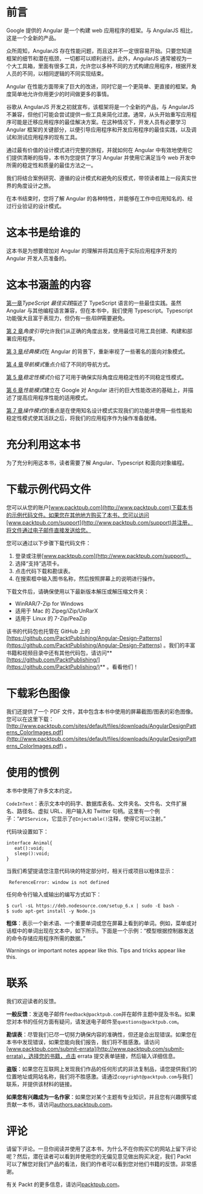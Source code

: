 # 前言

Google 提供的 Angular 是一个构建 web 应用程序的框架。与 AngularJS 相比，这是一个全新的产品。

众所周知，AngularJS 存在性能问题，而且这并不一定很容易开始。只要您知道框架的细节和潜在瓶颈，一切都可以顺利进行。此外，AngularJS 通常被视为一个大工具箱，里面有很多工具，允许您以多种不同的方式构建应用程序，根据开发人员的不同，以相同逻辑的不同实现结束。

Angular 在性能方面带来了巨大的改进，同时它是一个更简单、更直接的框架。角度简单地允许你用更少的时间做更多的事情。

谷歌从 AngularJS 开发之初就宣布，该框架将是一个全新的产品，与 AngularJS 不兼容，但他们可能会尝试提供一些工具来简化过渡。通常，从头开始重写应用程序可能是迁移应用程序的最佳解决方案。在这种情况下，开发人员有必要学习 Angular 框架的关键部分，以便引导应用程序和开发应用程序的最佳实践，以及调试和测试应用程序的现有工具。

通过最有价值的设计模式进行完整的旅程，并就如何在 Angular 中有效地使用它们提供清晰的指导，本书为您提供了学习 Angular 并使用它满足当今 web 开发中所需的稳定性和质量的最佳方法之一。

我们将结合案例研究、遵循的设计模式和避免的反模式，带领读者踏上一段真实世界的角度设计之旅。

在本书结束时，您将了解 Angular 的各种特性，并能够在工作中应用知名的、经过行业验证的设计模式。

# 这本书是给谁的

这本书是为想要增加对 Angular 的理解并将其应用于实际应用程序开发的 Angular 开发人员准备的。

# 这本书涵盖的内容

[第一章](1.html)*TypeScript 最佳实践*描述了 TypeScript 语言的一些最佳实践。虽然 Angular 与其他编程语言兼容，但在本书中，我们使用 Typescript。Typescript 功能强大且富于表现力，但仍有一些*陷阱*需要避免。

[第 2 章](2.html)*角度引导*允许我们从正确的角度出发，使用最佳可用工具创建、构建和部署应用程序。

[第 3 章](3.html)*经典模式*在 Angular 的背景下，重新审视了一些著名的面向对象模式。

[第 4 章](4.html)*导航模式*重点介绍了不同的导航方式。

[第 5 章](5.html)*稳定性模式*介绍了可用于确保实际角度应用稳定性的不同稳定性模式。

[第 6 章](6.html)*性能模式*建立在 Google 对 Angular 进行的巨大性能改进的基础上，并描述了提高应用程序性能的适用模式。

[第 7 章](7.html)*操作模式*的重点是在使用知名设计模式实现我们的功能并使用一些性能和稳定性模式使其活跃之后，将我们的应用程序作为操作准备就绪。

# 充分利用这本书

为了充分利用这本书，读者需要了解 Angular、Typescript 和面向对象编程。

# 下载示例代码文件

您可以从您的账户[www.packtpub.com](http://www.packtpub.com)下载本书的示例代码文件。如果您在其他地方购买了本书，您可以访问[www.packtpub.com/support](http://www.packtpub.com/support)并注册，将文件通过电子邮件直接发送给您。

您可以通过以下步骤下载代码文件：

1.  登录或注册[www.packtpub.com](http://www.packtpub.com/support)。
2.  选择“支持”选项卡。
3.  点击代码下载和勘误表。
4.  在搜索框中输入图书名称，然后按照屏幕上的说明进行操作。

下载文件后，请确保使用以下最新版本解压或解压缩文件夹：

*   WinRAR/7-Zip for Windows
*   适用于 Mac 的 Zipeg/iZip/UnRarX
*   适用于 Linux 的 7-Zip/PeaZip

该书的代码包也托管在 GitHub 上的[https://github.com/PacktPublishing/Angular-Design-Patterns](https://github.com/PacktPublishing/Angular-Design-Patterns) 。我们的丰富书籍和视频目录中还有其他代码包，请访问**[https://github.com/PacktPublishing/](https://github.com/PacktPublishing/)** 。看看他们！

# 下载彩色图像

我们还提供了一个 PDF 文件，其中包含本书中使用的屏幕截图/图表的彩色图像。您可以在这里下载：[http://www.packtpub.com/sites/default/files/downloads/AngularDesignPatterns_ColorImages.pdf](http://www.packtpub.com/sites/default/files/downloads/AngularDesignPatterns_ColorImages.pdf) 。

# 使用的惯例

本书中使用了许多文本约定。

`CodeInText`：表示文本中的码字、数据库表名、文件夹名、文件名、文件扩展名、路径名、虚拟 URL、用户输入和 Twitter 句柄。这里有一个例子：“`APIService`，它显示了`@Injectable()`注释，使得它可以注射。”

代码块设置如下：

```
interface Animal{ 
   eat():void; 
   sleep():void; 
} 
```

当我们希望提请您注意代码块的特定部分时，相关行或项目以粗体显示：

```
 ReferenceError: window is not defined
```

任何命令行输入或输出的编写方式如下：

```
$ curl -sL https://deb.nodesource.com/setup_6.x | sudo -E bash -
$ sudo apt-get install -y Node.js
```

**粗体**：表示一个新术语、一个重要单词或您在屏幕上看到的单词。例如，菜单或对话框中的单词出现在文本中，如下所示。下面是一个示例：“模型根据控制器发送的命令存储应用程序所需的数据。”

Warnings or important notes appear like this. Tips and tricks appear like this.

# 联系

我们欢迎读者的反馈。

**一般反馈**：发送电子邮件`feedback@packtpub.com`并在邮件主题中提及书名。如果您对本书的任何方面有疑问，请发送电子邮件至`questions@packtpub.com`。

**勘误表**：尽管我们已尽一切努力确保内容的准确性，但还是会出现错误。如果您在本书中发现错误，如果您能向我们报告，我们将不胜感激。请访问[www.packtpub.com/submit-errata](http://www.packtpub.com/submit-errata)，选择您的书籍，点击 errata 提交表单链接，然后输入详细信息。

**盗版**：如果您在互联网上发现我们作品的任何形式的非法复制品，请您提供我们的位置地址或网站名称，我们将不胜感激。请通过`copyright@packtpub.com`与我们联系，并提供该材料的链接。

**如果您有兴趣成为一名作家**：如果您对某个主题有专业知识，并且您有兴趣撰写或贡献一本书，请访问[authors.packtpub.com](http://authors.packtpub.com/)。

# 评论

请留下评论。一旦你阅读并使用了这本书，为什么不在你购买它的网站上留下评论呢？然后，潜在读者可以看到并使用您的无偏见意见做出购买决定，我们 Packt 可以了解您对我们产品的看法，我们的作者可以看到您对他们书籍的反馈。非常感谢。

有关 Packt 的更多信息，请访问[packtpub.com](https://www.packtpub.com/)。